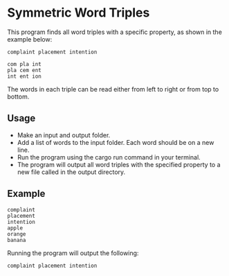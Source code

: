 # Symmetric Word Triples

This program finds all word triples with a specific property, as shown in the example below:

```
complaint placement intention

com pla int 
pla cem ent
int ent ion
```

The words in each triple can be read either from left to right or from top to bottom.

## Usage

- Make an input and output folder.
- Add a list of words to the input folder. Each word should be on a new line.
- Run the program using the cargo run command in your terminal.
- The program will output all word triples with the specified property to a new file called in the output directory.

## Example

```
complaint
placement
intention
apple
orange
banana
```

Running the program will output the following:

`complaint placement intention`
